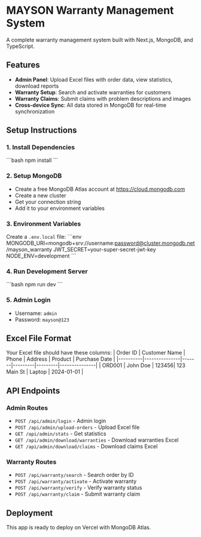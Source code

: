 # MAYSON Warranty Management System

A complete warranty management system built with Next.js, MongoDB, and TypeScript.

## Features

- **Admin Panel**: Upload Excel files with order data, view statistics, download reports
- **Warranty Setup**: Search and activate warranties for customers
- **Warranty Claims**: Submit claims with problem descriptions and images
- **Cross-device Sync**: All data stored in MongoDB for real-time synchronization

## Setup Instructions

### 1. Install Dependencies
\`\`\`bash
npm install
\`\`\`

### 2. Setup MongoDB
- Create a free MongoDB Atlas account at https://cloud.mongodb.com
- Create a new cluster
- Get your connection string
- Add it to your environment variables

### 3. Environment Variables
Create a `.env.local` file:
\`\`\`env
MONGODB_URI=mongodb+srv://username:password@cluster.mongodb.net/mayson_warranty
JWT_SECRET=your-super-secret-jwt-key
NODE_ENV=development
\`\`\`

### 4. Run Development Server
\`\`\`bash
npm run dev
\`\`\`

### 5. Admin Login
- Username: `admin`
- Password: `mayson@123`

## Excel File Format

Your Excel file should have these columns:
| Order ID | Customer Name | Phone | Address | Product | Purchase Date |
|----------|---------------|-------|---------|---------|---------------|
| ORD001   | John Doe      | 123456| 123 Main St | Laptop | 2024-01-01 |

## API Endpoints

### Admin Routes
- `POST /api/admin/login` - Admin login
- `POST /api/admin/upload-orders` - Upload Excel file
- `GET /api/admin/stats` - Get statistics
- `GET /api/admin/download/warranties` - Download warranties Excel
- `GET /api/admin/download/claims` - Download claims Excel

### Warranty Routes
- `POST /api/warranty/search` - Search order by ID
- `POST /api/warranty/activate` - Activate warranty
- `POST /api/warranty/verify` - Verify warranty status
- `POST /api/warranty/claim` - Submit warranty claim

## Deployment

This app is ready to deploy on Vercel with MongoDB Atlas.
